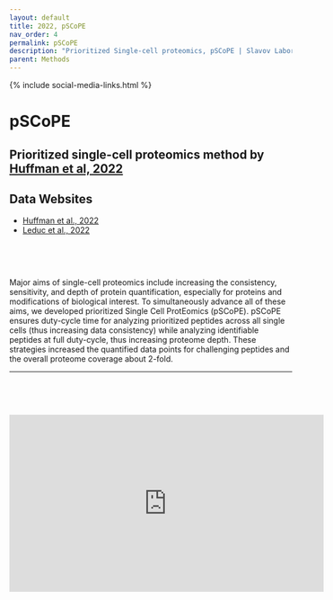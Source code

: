 ```yaml
---
layout: default
title: 2022, pSCoPE
nav_order: 4
permalink: pSCoPE
description: "Prioritized Single-cell proteomics, pSCoPE | Slavov Laboratory"
parent: Methods
---
```

{% include social-media-links.html %}

# pSCoPE

## Prioritized single-cell proteomics method by [Huffman et al, 2022](hhttps://www.biorxiv.org/content/10.1101/665307v2)

## Data Websites
 * [Huffman et al., 2022](https://scp.slavovlab.net/Huffman_et_al_2022)
 * [Leduc et al., 2022](https://scp.slavovlab.net/Leduc_et_al_2022)

&nbsp;

&nbsp;

Major aims of single-cell proteomics include increasing the consistency, sensitivity, and depth of protein quantification, especially for proteins and modifications of biological interest. To simultaneously advance all of these aims, we developed prioritized Single Cell ProtEomics (pSCoPE). pSCoPE ensures duty-cycle time for analyzing prioritized peptides across all single cells (thus increasing data consistency) while analyzing identifiable peptides at full duty-cycle, thus increasing proteome depth. These strategies increased the quantified data points for challenging peptides and the overall proteome coverage about 2-fold.

---

<!--
[![plexDIA](https://plexdia.slavovlab.net/mass-spec/Figures/plexDIA.png){: width="50%" .center-image}](https://plexdia.slavovlab.net/)
-->



&nbsp;  

&nbsp;

<iframe width="560" height="315" src="https://www.youtube.com/embed/SP0x3gAALtg" title="YouTube video player" frameborder="0" allow="accelerometer; autoplay; clipboard-write; encrypted-media; gyroscope; picture-in-picture" allowfullscreen></iframe>

&nbsp;  

&nbsp;

&nbsp;


&nbsp;

&nbsp;

&nbsp;

&nbsp;

&nbsp;

&nbsp;

&nbsp;

&nbsp;

&nbsp;

&nbsp;

&nbsp;

&nbsp;

&nbsp;
